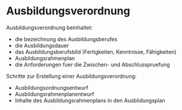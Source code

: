 # Ausbildungsverordnung

Ausbildungsverordnung beinhaltet:
- die bezeichnung des Ausbildungsberufes
- die Ausbildungsdauer
- das Ausbildungsberufsbild )Fertigkeiten, Kenntnisse, Fähigkeiten)
- Ausbildungsrahmenplan
- die Anforderungen fuer die Zwischen- und Abschlusspruefung

Schritte zur Erstellung einer Ausbildungsverordnung:
- Ausbildungsordnungsentwurf
- Ausbildungsrahmenplanentwurf
- Inhalte des Ausbildungsrahmenplans in den Ausblidungsplan 
